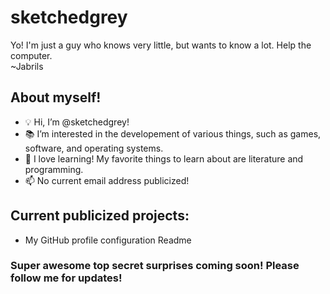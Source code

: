 
# sketchedgrey
Yo! I'm just a guy who knows very little, but wants to know a lot. Help the computer.  
~Jabrils  
  
## About myself!
  
- 💡 Hi, I’m @sketchedgrey!
- 📚 I’m interested in the developement of various things, such as games, software, and operating systems.
- 🌱 I love learning! My favorite things to learn about are literature and programming.
- 📫 No current email address publicized!
  
## Current publicized projects:
- My GitHub profile configuration Readme
<!---
- LoFi

### Cryptocurrency donations:
BTC: bc1qtcdcscm0gqkm0x844t3vaq77uf3fwfw0fq0f34
--->
  
### Super awesome top secret surprises coming soon! Please follow me for updates!

<!---
sketchedgrey/sketchedgrey is a ✨ special ✨ repository because its `README.md` (this file) appears on your GitHub profile.
You can click the Preview link to take a look at your changes.
--->
